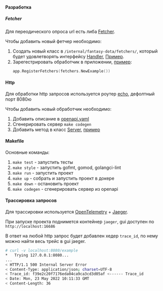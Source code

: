 #### Разработка

##### Fetcher

Для переодического опроса url есть либа [Fetcher](https://github.com/redrru/fantasy-dota/blob/master/pkg/fetcher/fetcher.go).

Чтобы добавить новый фетчер необходимо:
1. Создать новый класс в `/internal/fantasy-dota/fetchers/`, который будет удовлетворять интерфейсу [Handler](https://github.com/redrru/fantasy-dota/blob/f7467a4bdd7d8168e7399108bc7220a0a81b58ff/pkg/fetcher/fetcher.go#L15), [Пример](https://github.com/redrru/fantasy-dota/blob/f7467a4bdd7d8168e7399108bc7220a0a81b58ff/internal/fantasy-dota/fetchers/example.go#L18).
2. Зарегестрировать обработчик в приложении, [пример](https://github.com/redrru/fantasy-dota/blob/master/cmd/fantasy-dota/main.go):
    ```go
    app.RegisterFetchers(fetchers.NewExample())
    ```

#### Http

Для обработки http запросов используется роутер [echo](https://github.com/labstack/echo), дефолтный порт 8080ю

Чтобы добавить новый обработчик необходимо:

1. Добавить описание в [openapi.yaml](https://github.com/redrru/fantasy-dota/blob/master/api/http/openapi.yaml)
2. Сгенерировать сервер `make codegen`
3. Добавить метод в класс [Server](https://github.com/redrru/fantasy-dota/blob/f7467a4bdd7d8168e7399108bc7220a0a81b58ff/internal/gateways/http/server.go#L9), [пример](https://github.com/redrru/fantasy-dota/blob/master/internal/gateways/http/example.go)

#### Makefile

Основные команды:

1. `make test` - запустить тесты
2. `make style` - запустить gofmt, gomod, golangci-lint
3. `make run` - запустить проект
4. `make up` - собрать и запустить проект в докере
5. `make down` - остановить проект
6. `make codegen` - сгенерировать сервер из openapi

#### Трассировка запросов

Для трассировки используется [OpenTelemetry](https://opentelemetry.io) + [Jaeger](https://www.jaegertracing.io).

При запуске проекта поднимется контейнер `jaeger`, gui доступен по `http://localhost:16686`

В ответ на любой http запрос будет добавлен хедер `trace_id`, по нему можно найти весь трейс в gui jaeger.

```bash
# curl -v localhost:8080/example
*   Trying 127.0.0.1:8080...
...
< HTTP/1.1 500 Internal Server Error
< Content-Type: application/json; charset=UTF-8
< Trace_id: f39e2c20f7176eda04ca9ca3cd3d05af <------ Trace_id
< Date: Mon, 23 May 2022 10:11:33 GMT
< Content-Length: 36
```
